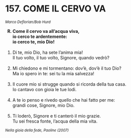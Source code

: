 # 157. COME IL CERVO VA

<sub><i>Marco Deflorian/Bob Hurd</i></sub>
<ol>
	<b><li type="A" value="18">Come il cervo va all’acqua viva,<br>
		io cerco te ardentemente:<br>
		io cerco te, mio Dio!</li></b><br>
	<li value="1">Di te, mio Dio, ha sete l’anima mia!<br>
		Il tuo volto, il tuo volto, Signore, quando vedrò?</li><br>
	<li>Mi chiedono e mi tormentano: dov’è, dov’è il tuo Dio?<br>
		Ma io spero in te: sei tu la mia salvezza!</li><br>
	<li>Il cuore mio si strugge quando si ricorda della tua casa.<br>
		Io cantavo con gioia le tue lodi.</li><br>
	<li>A te io penso e rivedo quello che hai fatto per me:<br>
		grandi cose, Signore, mio Dio.</li><br>
	<li>Ti loderò, Signore e ti canterò il mio grazie.<br>
		Tu sei fresca fonte, l’acqua della mia vita.</li>
</ol>
<sub><i>Nella gioia della fede, Paoline (2007)</i></sub>

